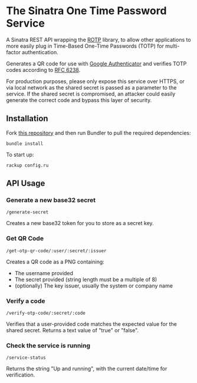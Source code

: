 # The Sinatra One Time Password Service

A Sinatra REST API wrapping the [ROTP](https://github.com/mdp/rotp) library, to allow other applications to more easily plug in Time-Based One-Time Passwords (TOTP) for multi-factor authentication.

Generates a QR code for use with [Google Authenticator](https://github.com/google/google-authenticator) and verifies TOTP codes according to [RFC 6238](http://tools.ietf.org/html/rfc6238).

For production purposes, please only expose this service over HTTPS, or via local network as the shared secret is passed as a parameter to the service. If the shared secret is compromised, an attacker could easily generate the correct code and bypass this layer of security.

## Installation

Fork [this repository](https://github.com/benbasson/sinatra-rotp) and then run Bundler to pull the required dependencies:

~~~
bundle install
~~~

To start up:

~~~
rackup config.ru
~~~

## API Usage

### Generate a new base32 secret

~~~
/generate-secret
~~~

Creates a new base32 token for you to store as a secret key.

### Get QR Code

~~~
/get-otp-qr-code/:user/:secret/:issuer
~~~

Creates a QR code as a PNG containing: 

* The username provided
* The secret provided (string length must be a multiple of 8)
* (optionally) The key issuer, usually the system or company name

### Verify a code

~~~
/verify-otp-code/:secret/:code
~~~~

Verifies that a user-provided code matches the expected value for the shared secret. Returns a text value of "true" or "false".

### Check the service is running

~~~
/service-status
~~~

Returns the string "Up and running", with the current date/time for verification.
